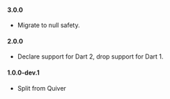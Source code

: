 #### 3.0.0

* Migrate to null safety.

#### 2.0.0

* Declare support for Dart 2, drop support for Dart 1.

#### 1.0.0-dev.1

* Split from Quiver
